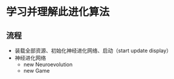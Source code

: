 # 学习并理解此进化算法

## 流程

- 装载全部资源、初始化神经进化网络、启动（start update display）
- 神经进化网络
  - new Neuroevolution
  - new Game

